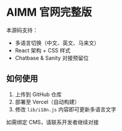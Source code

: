 # AIMM 官网完整版

本源码支持：
- 多语言切换（中文、英文、马来文）
- React 架构 + CSS 样式
- Chatbase & Sanity 对接预留位

## 如何使用
1. 上传到 GitHub 仓库
2. 部署至 Vercel（自动构建）
3. 修改 `lib/i18n.js` 内容即可更新多语言文字

如需绑定 CMS，请联系开发者继续对接